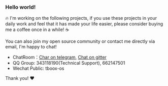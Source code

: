 ### Hello world! 

🔥 I'm working on the following projects, if you use these projects in your daily work and feel that it has made your life easier, please consider buying me a coffee once in a while! ☕

You can also join my open source community or contact me directly via email, I'm happy to chat!

* ChatRoom：[Char on telegram](https://t.me/tbooxorg), [Chat on gitter](https://gitter.im/tboox/tboox?utm_source=badge&utm_medium=badge&utm_campaign=pr-badge&utm_content=badge)
* QQ Group: 343118190(Technical Support), 662147501
* Wechat Public: tboox-os

Thank you! ❤️
